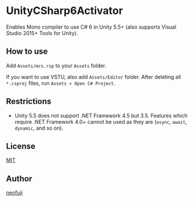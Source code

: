 # UnityCSharp6Activator
Enables Mono compiler to use C# 6 in Unity 5.5+ (also supports Visual Studio 2015+ Tools for Unity).

## How to use
Add `Assets/mcs.rsp` to your `Assets` folder.

If you want to use VSTU, also add `Assets/Editor` folder. After deleting all `*.csproj` files, run `Assets > Open C# Project`.

## Restrictions
- Unity 5.5 does not support .NET Framework 4.5 but 3.5. Features which require .NET Framework 4.0+ cannot be used as they are (`async`, `await`, `dynamic`, and so on).

## License
[MIT](https://github.com/neofuji/UnityCSharp6Activator/blob/master/LICENSE)

## Author
[neofuji](https://github.com/neofuji/)
